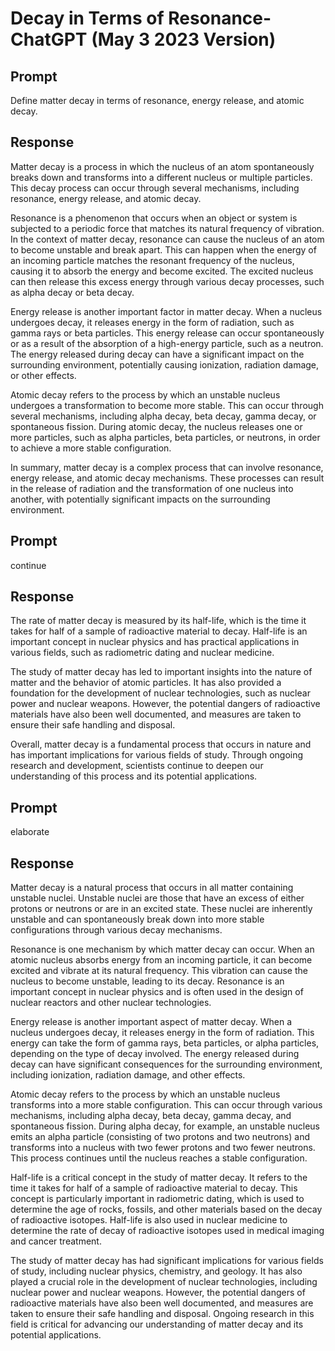 # Decay in Terms of Resonance- ChatGPT (May 3 2023 Version)

## Prompt

Define matter decay in terms of resonance, energy release, and atomic decay.

## Response

Matter decay is a process in which the nucleus of an atom spontaneously breaks down and transforms into a different nucleus or multiple particles. This decay process can occur through several mechanisms, including resonance, energy release, and atomic decay.

Resonance is a phenomenon that occurs when an object or system is subjected to a periodic force that matches its natural frequency of vibration. In the context of matter decay, resonance can cause the nucleus of an atom to become unstable and break apart. This can happen when the energy of an incoming particle matches the resonant frequency of the nucleus, causing it to absorb the energy and become excited. The excited nucleus can then release this excess energy through various decay processes, such as alpha decay or beta decay.

Energy release is another important factor in matter decay. When a nucleus undergoes decay, it releases energy in the form of radiation, such as gamma rays or beta particles. This energy release can occur spontaneously or as a result of the absorption of a high-energy particle, such as a neutron. The energy released during decay can have a significant impact on the surrounding environment, potentially causing ionization, radiation damage, or other effects.

Atomic decay refers to the process by which an unstable nucleus undergoes a transformation to become more stable. This can occur through several mechanisms, including alpha decay, beta decay, gamma decay, or spontaneous fission. During atomic decay, the nucleus releases one or more particles, such as alpha particles, beta particles, or neutrons, in order to achieve a more stable configuration.

In summary, matter decay is a complex process that can involve resonance, energy release, and atomic decay mechanisms. These processes can result in the release of radiation and the transformation of one nucleus into another, with potentially significant impacts on the surrounding environment.

## Prompt

continue

## Response

The rate of matter decay is measured by its half-life, which is the time it takes for half of a sample of radioactive material to decay. Half-life is an important concept in nuclear physics and has practical applications in various fields, such as radiometric dating and nuclear medicine.

The study of matter decay has led to important insights into the nature of matter and the behavior of atomic particles. It has also provided a foundation for the development of nuclear technologies, such as nuclear power and nuclear weapons. However, the potential dangers of radioactive materials have also been well documented, and measures are taken to ensure their safe handling and disposal.

Overall, matter decay is a fundamental process that occurs in nature and has important implications for various fields of study. Through ongoing research and development, scientists continue to deepen our understanding of this process and its potential applications.

## Prompt

elaborate

## Response

Matter decay is a natural process that occurs in all matter containing unstable nuclei. Unstable nuclei are those that have an excess of either protons or neutrons or are in an excited state. These nuclei are inherently unstable and can spontaneously break down into more stable configurations through various decay mechanisms.

Resonance is one mechanism by which matter decay can occur. When an atomic nucleus absorbs energy from an incoming particle, it can become excited and vibrate at its natural frequency. This vibration can cause the nucleus to become unstable, leading to its decay. Resonance is an important concept in nuclear physics and is often used in the design of nuclear reactors and other nuclear technologies.

Energy release is another important aspect of matter decay. When a nucleus undergoes decay, it releases energy in the form of radiation. This energy can take the form of gamma rays, beta particles, or alpha particles, depending on the type of decay involved. The energy released during decay can have significant consequences for the surrounding environment, including ionization, radiation damage, and other effects.

Atomic decay refers to the process by which an unstable nucleus transforms into a more stable configuration. This can occur through various mechanisms, including alpha decay, beta decay, gamma decay, and spontaneous fission. During alpha decay, for example, an unstable nucleus emits an alpha particle (consisting of two protons and two neutrons) and transforms into a nucleus with two fewer protons and two fewer neutrons. This process continues until the nucleus reaches a stable configuration.

Half-life is a critical concept in the study of matter decay. It refers to the time it takes for half of a sample of radioactive material to decay. This concept is particularly important in radiometric dating, which is used to determine the age of rocks, fossils, and other materials based on the decay of radioactive isotopes. Half-life is also used in nuclear medicine to determine the rate of decay of radioactive isotopes used in medical imaging and cancer treatment.

The study of matter decay has had significant implications for various fields of study, including nuclear physics, chemistry, and geology. It has also played a crucial role in the development of nuclear technologies, including nuclear power and nuclear weapons. However, the potential dangers of radioactive materials have also been well documented, and measures are taken to ensure their safe handling and disposal. Ongoing research in this field is critical for advancing our understanding of matter decay and its potential applications.
